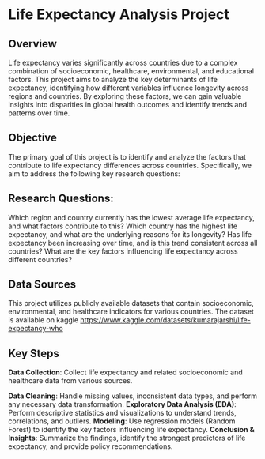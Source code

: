 # Life Expectancy Analysis Project

## Overview
Life expectancy varies significantly across countries due to a complex combination of socioeconomic, healthcare, environmental, and educational factors. This project aims to analyze the key determinants of life expectancy, identifying how different variables influence longevity across regions and countries. By exploring these factors, we can gain valuable insights into disparities in global health outcomes and identify trends and patterns over time.

## Objective
The primary goal of this project is to identify and analyze the factors that contribute to life expectancy differences across countries. Specifically, we aim to address the following key research questions:

## Research Questions:
Which region and country currently has the lowest average life expectancy, and what factors contribute to this?
Which country has the highest life expectancy, and what are the underlying reasons for its longevity?
Has life expectancy been increasing over time, and is this trend consistent across all countries?
What are the key factors influencing life expectancy across different countries?

## Data Sources
This project utilizes publicly available datasets that contain socioeconomic, environmental, and healthcare indicators for various countries. The dataset is available on kaggle
https://www.kaggle.com/datasets/kumarajarshi/life-expectancy-who 

## Key Steps
**Data Collection**: Collect life expectancy and related socioeconomic and healthcare data from various sources.

**Data Cleaning**: Handle missing values, inconsistent data types, and perform any necessary data transformation.
**Exploratory Data Analysis (EDA)**: Perform descriptive statistics and visualizations to understand trends, correlations, and outliers.
**Modeling**: Use regression models (Random Forest) to identify the key factors influencing life expectancy.
**Conclusion & Insights**: Summarize the findings, identify the strongest predictors of life expectancy, and provide policy recommendations.
